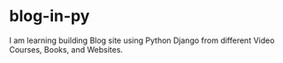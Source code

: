# blog-in-py
I am learning building Blog site using Python Django from different Video Courses, Books, and Websites.
